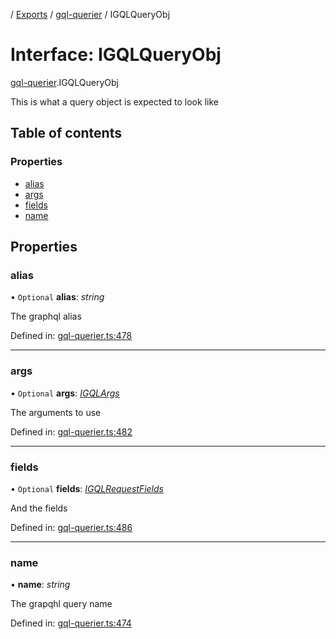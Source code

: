 [](../README.md) / [Exports](../modules.md) / [gql-querier](../modules/gql_querier.md) / IGQLQueryObj

# Interface: IGQLQueryObj

[gql-querier](../modules/gql_querier.md).IGQLQueryObj

This is what a query object is expected to look like

## Table of contents

### Properties

- [alias](gql_querier.igqlqueryobj.md#alias)
- [args](gql_querier.igqlqueryobj.md#args)
- [fields](gql_querier.igqlqueryobj.md#fields)
- [name](gql_querier.igqlqueryobj.md#name)

## Properties

### alias

• `Optional` **alias**: *string*

The graphql alias

Defined in: [gql-querier.ts:478](https://github.com/onzag/itemize/blob/0e9b128c/gql-querier.ts#L478)

___

### args

• `Optional` **args**: [*IGQLArgs*](gql_querier.igqlargs.md)

The arguments to use

Defined in: [gql-querier.ts:482](https://github.com/onzag/itemize/blob/0e9b128c/gql-querier.ts#L482)

___

### fields

• `Optional` **fields**: [*IGQLRequestFields*](gql_querier.igqlrequestfields.md)

And the fields

Defined in: [gql-querier.ts:486](https://github.com/onzag/itemize/blob/0e9b128c/gql-querier.ts#L486)

___

### name

• **name**: *string*

The grapqhl query name

Defined in: [gql-querier.ts:474](https://github.com/onzag/itemize/blob/0e9b128c/gql-querier.ts#L474)
